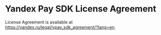 # Yandex Pay SDK License Agreement

License Agreement is available at https://yandex.ru/legal/ypay_sdk_agreement/?lang=en.
